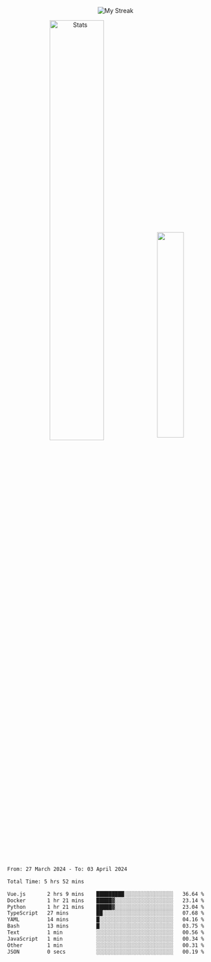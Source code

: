<p align="center">
<picture>
  <source media="(prefers-color-scheme: dark)" srcset="http://github-readme-streak-stats.herokuapp.com?user=semolik&theme=dark&hide_border=true&background=DD272700">
  <img alt="My Streak" src="http://github-readme-streak-stats.herokuapp.com?user=semolik&hide_border=true">
</picture>
</p>
<div align="center">
  <picture>
    <source media="(prefers-color-scheme: dark)" srcset="https://github-readme-stats.vercel.app/api?username=semolik&show_icons=true&bg_color=DD272700&hide_border=true&theme=dark">
        <img alt="Stats" src="https://github-readme-stats.vercel.app/api?username=semolik&show_icons=true&bg_color=DD272700&hide_border=true" width="50%" >
  </picture>
  <sup>
  <picture>
  <source media="(prefers-color-scheme: dark)" srcset="https://github-readme-stats.vercel.app/api/top-langs/?username=semolik&layout=compact&hide_border=true&bg_color=DD272700&theme=dark">
  <img src="https://github-readme-stats.vercel.app/api/top-langs/?username=semolik&layout=compact&hide_border=true" width="35%" />
  </picture>
  </sup>
</div>
<!--START_SECTION:waka-->

```txt
From: 27 March 2024 - To: 03 April 2024

Total Time: 5 hrs 52 mins

Vue.js       2 hrs 9 mins    █████████░░░░░░░░░░░░░░░░   36.64 %
Docker       1 hr 21 mins    █████▓░░░░░░░░░░░░░░░░░░░   23.14 %
Python       1 hr 21 mins    █████▓░░░░░░░░░░░░░░░░░░░   23.04 %
TypeScript   27 mins         ██░░░░░░░░░░░░░░░░░░░░░░░   07.68 %
YAML         14 mins         █░░░░░░░░░░░░░░░░░░░░░░░░   04.16 %
Bash         13 mins         █░░░░░░░░░░░░░░░░░░░░░░░░   03.75 %
Text         1 min           ░░░░░░░░░░░░░░░░░░░░░░░░░   00.56 %
JavaScript   1 min           ░░░░░░░░░░░░░░░░░░░░░░░░░   00.34 %
Other        1 min           ░░░░░░░░░░░░░░░░░░░░░░░░░   00.31 %
JSON         0 secs          ░░░░░░░░░░░░░░░░░░░░░░░░░   00.19 %
```

<!--END_SECTION:waka-->

